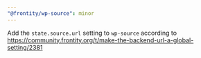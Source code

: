 ```yaml
---
"@frontity/wp-source": minor
---
```


Add the `state.source.url` setting to `wp-source` according to https://community.frontity.org/t/make-the-backend-url-a-global-setting/2381

